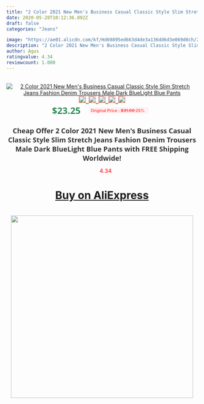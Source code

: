 ```yaml
---
title: "2 Color 2021 New Men's Business Casual Classic Style Slim Stretch Jeans Fashion Denim Trousers Male Dark BlueLight Blue  Pants"
date: 2020-05-28T10:12:36.892Z
draft: false
categories: "Jeans"

image: "https://ae01.alicdn.com/kf/Hd69895ed663d4de3a136dd6d3e069d0ch/2-Color-2021-New-Men-s-Business-Casual-Classic-Style-Slim-Stretch-Jeans-Fashion-Denim-Trousers.jpg"
description: "2 Color 2021 New Men's Business Casual Classic Style Slim Stretch Jeans Fashion Denim Trousers Male Dark BlueLight Blue  Pants"
author: Agus
ratingvalue: 4.34
reviewcount: 1.000
---
```

<br>
<div style="text-align: center;">
<a href="https://s.click.aliexpress.com/e/_ALdQpr" target="_blank" rel="nofollow noopener noreferrer"><img alt="2 Color 2021 New Men's Business Casual Classic Style Slim Stretch Jeans Fashion Denim Trousers Male Dark BlueLight Blue  Pants" class="magnifier-image" src="https://ae01.alicdn.com/kf/Hd69895ed663d4de3a136dd6d3e069d0ch/2-Color-2021-New-Men-s-Business-Casual-Classic-Style-Slim-Stretch-Jeans-Fashion-Denim-Trousers.jpg_640x640.jpg">
<br>
<img style="border:1px solid salmon" src="https://ae01.alicdn.com/kf/Hd69895ed663d4de3a136dd6d3e069d0ch/2-Color-2021-New-Men-s-Business-Casual-Classic-Style-Slim-Stretch-Jeans-Fashion-Denim-Trousers.jpg_120x120.jpg">&nbsp;&nbsp;<img style="border:1px solid salmon" src="https://ae01.alicdn.com/kf/Hed3506ee4d4a4d848edf7f43767e3ebcN/2-Color-2021-New-Men-s-Business-Casual-Classic-Style-Slim-Stretch-Jeans-Fashion-Denim-Trousers.jpg_120x120.jpg">&nbsp;&nbsp;<img style="border:1px solid salmon" src="https://ae01.alicdn.com/kf/Hca6d10bcabf54ee99dd372ab4116a92dD/2-Color-2021-New-Men-s-Business-Casual-Classic-Style-Slim-Stretch-Jeans-Fashion-Denim-Trousers.jpg_120x120.jpg">&nbsp;&nbsp;<img style="border:1px solid salmon" src="https://ae01.alicdn.com/kf/Hc8b03e96813f4b56a4b5c65047f22993U/2-Color-2021-New-Men-s-Business-Casual-Classic-Style-Slim-Stretch-Jeans-Fashion-Denim-Trousers.jpg_120x120.jpg">&nbsp;&nbsp;<img style="border:1px solid salmon" src="https://ae01.alicdn.com/kf/Hba6e53352e16450cb1827cda2aa86be4V/2-Color-2021-New-Men-s-Business-Casual-Classic-Style-Slim-Stretch-Jeans-Fashion-Denim-Trousers.jpg_120x120.jpg"></a></div><br0>
<div style="text-align: center;"><span style="background-color: white; border: 0px; box-sizing: border-box; color: seagreen; display: inline-block; font-family: &quot;open sans&quot; , &quot;arial&quot; , &quot;helvetica&quot; , sans-serif , &quot;heiti&quot;; font-size: 24px; font-stretch: inherit; font-weight: 700; line-height: inherit; margin: 0px 10px 0px 0px; padding: 0px; vertical-align: middle;">$23.25 </span>
<span style="background: rgb(255 , 241 , 241); border-radius: 3px; border: 0px; box-sizing: border-box; color: #ff4747; display: inline-block; font-family: inherit; font-size: 12px; font-stretch: inherit; font-style: inherit; font-variant: inherit; font-weight: 600; line-height: inherit; margin: 0px; padding: 2px 5px; transform: scale(0.9); vertical-align: middle;">Original Price : <b style="text-decoration: line-through;">$31.00 </b> 25%&nbsp;&nbsp;</span></div>
<h1 style="color: #333333; display: inline-block; font-family: &quot;open sans&quot; , &quot;arial&quot; , &quot;helvetica&quot; , sans-serif , &quot;heiti&quot;; font-size: 18px; font-stretch: inherit; font-weight: 700; text-align: center;">Cheap Offer 2 Color 2021 New Men's Business Casual Classic Style Slim Stretch Jeans Fashion Denim Trousers Male Dark BlueLight Blue  Pants with FREE Shipping Worldwide!</h1>
<div style="color: #ff4747; text-align: center;">
<img src="https://4.bp.blogspot.com/-M0ZcTcb-5uY/XleCXlxnR4I/AAAAAAAAAEc/OrjgMkXV1oMQFaCRZj5HQwOCBcu3w1FegCPcBGAYYCw/s1600/star.png" style="height: 15px;">&nbsp;<b>4.34</b></div>
<div class="button_cont" align="center"><a class="buynow_a" href="https://s.click.aliexpress.com/e/_ALdQpr" target="_blank" rel="nofollow noopener noreferrer"><H1>Buy on AliExpress</H1></a></div><br>
<div class="separator" style="clear: both; text-align: center;">
<img src="https://lh3.googleusercontent.com/-pTy5HemUv9M/XlePHvY0dAI/AAAAAAAAAE4/0nX5iRUoIWY8eMW9Dpxeirr157OZliDIgCLcBGAsYHQ/s1600/badge.gif" width="480">
</div>
